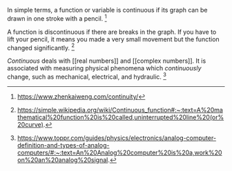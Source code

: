 In simple terms, a function or variable is continuous if its graph can be drawn in one stroke with a pencil. [^1]

A function is discontinuous if there are breaks in the graph. If you have to lift your pencil, it means you made a very small movement but the function changed significantly. [^2]

*Continuous* deals with [[real numbers]] and [[complex numbers]]. It is associated with measuring physical phenomena which *continuously* change, such as mechanical, electrical, and hydraulic. [^3]

[^1]: https://www.zhenkaiweng.com/continuity/
[^2]: https://simple.wikipedia.org/wiki/Continuous_function#:~:text=A%20mathematical%20function%20is%20called,uninterrupted%20line%20(or%20curve).
[^3]: https://www.toppr.com/guides/physics/electronics/analog-computer-definition-and-types-of-analog-computers/#:~:text=An%20Analog%20computer%20is%20a,work%20on%20an%20analog%20signal.